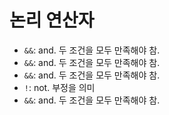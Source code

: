 # 논리 연산자

+ `&&`: and. 두 조건을 모두 만족해야 참.
+ `&&`: and. 두 조건을 모두 만족해야 참.
+ `&&`: and. 두 조건을 모두 만족해야 참.
+ `!`: not. 부정을 의미
+ `&&`: and. 두 조건을 모두 만족해야 참.